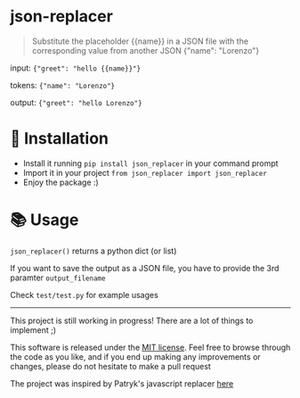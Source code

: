 # json-replacer
> Substitute the placeholder {{name}} in a JSON file with the corresponding value from another JSON {"name": "Lorenzo"}

input: `{"greet": "hello {{name}}"}`

tokens: `{"name": "Lorenzo"}`

output: `{"greet": "hello Lorenzo"}`

# 🚀 Installation
- Install it running `pip install json_replacer` in your command prompt
- Import it in your project `from json_replacer import json_replacer`
- Enjoy the package :)

# 📚 Usage 
`json_replacer()` returns a python dict (or list)

If you want to save the output as a JSON file, you have to provide the 3rd paramter `output_filename`

Check `test/test.py` for example usages

---

This project is still working in progress! There are a lot of things to implement ;)

This software is released under the [MIT license](https://github.com/lorenzua02/json-replacer/blob/main/LICENSE). Feel free to browse through the code as you like,
and if you end up making any improvements or changes, please do not hesitate to make a pull request

The project was inspired by Patryk's javascript replacer [here](https://www.npmjs.com/package/@ptkdev/json-token-replace)
